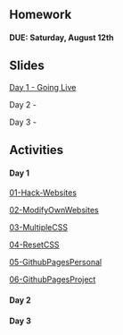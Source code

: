 ## Homework

#### DUE: Saturday, August 12th


## Slides

[Day 1 - Going Live](./Going_Live.pptx)

Day 2 -

Day 3 -


## Activities

#### Day 1
[01-Hack-Websites](./Activities/01-Hack-Websites)

[02-ModifyOwnWebsites](./Activities/2-ModifyOwnWebsites)

[03-MultipleCSS](./Activities/03-MultipleCSS)

[04-ResetCSS](./Activities/04-ResetCSS)

[05-GithubPagesPersonal](./Activities/05-GithubPagesPersonal)

[06-GithubPagesProject](./Activities/06-GithubPagesProject)


#### Day 2


#### Day 3
